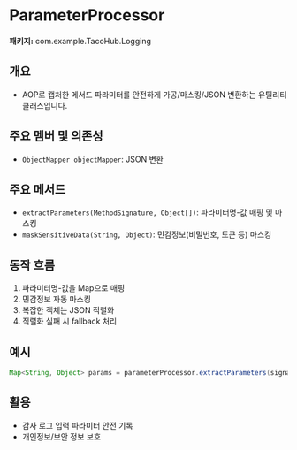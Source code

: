 # ParameterProcessor

**패키지:** com.example.TacoHub.Logging

## 개요
- AOP로 캡처한 메서드 파라미터를 안전하게 가공/마스킹/JSON 변환하는 유틸리티 클래스입니다.

## 주요 멤버 및 의존성
- `ObjectMapper objectMapper`: JSON 변환

## 주요 메서드
- `extractParameters(MethodSignature, Object[])`: 파라미터명-값 매핑 및 마스킹
- `maskSensitiveData(String, Object)`: 민감정보(비밀번호, 토큰 등) 마스킹

## 동작 흐름
1. 파라미터명-값을 Map으로 매핑
2. 민감정보 자동 마스킹
3. 복잡한 객체는 JSON 직렬화
4. 직렬화 실패 시 fallback 처리

## 예시
```java
Map<String, Object> params = parameterProcessor.extractParameters(signature, args);
```

## 활용
- 감사 로그 입력 파라미터 안전 기록
- 개인정보/보안 정보 보호
